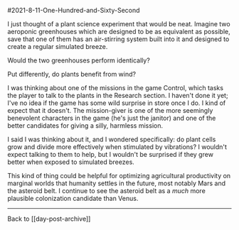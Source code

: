 #2021-8-11-One-Hundred-and-Sixty-Second

I just thought of a plant science experiment that would be neat.  Imagine two aeroponic greenhouses which are designed to be as equivalent as possible, save that one of them has an air-stirring system built into it and designed to create a regular simulated breeze.

Would the two greenhouses perform identically?

Put differently, do plants benefit from wind?

I was thinking about one of the missions in the game Control, which tasks the player to talk to the plants in the Research section.  I haven't done it yet; I've no idea if the game has some wild surprise in store once I do.  I kind of expect that it doesn't.  The mission-giver is one of the more seemingly benevolent characters in the game (he's just the janitor) and one of the better candidates for giving a silly, harmless mission.

I said I was thinking about it, and I wondered specifically: do plant cells grow and divide more effectively when stimulated by vibrations?  I wouldn't expect talking to them to help, but I wouldn't be surprised if they grew better when exposed to simulated breezes.

This kind of thing could be helpful for optimizing agricultural productivity on marginal worlds that humanity settles in the future, most notably Mars and the asteroid belt.  I continue to see the asteroid belt as a *much* more plausible colonization candidate than Venus.

---
Back to [[day-post-archive]]